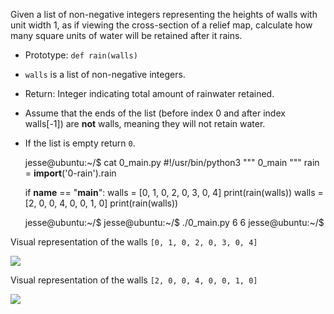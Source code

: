 Given a list of non-negative integers representing the heights of walls with unit width 1, as if viewing the cross-section of a relief map, calculate how many square units of water will be retained after it rains.

- Prototype: `def rain(walls)`
- `walls` is a list of non-negative integers.
- Return: Integer indicating total amount of rainwater retained.
- Assume that the ends of the list (before index 0 and after index walls\[-1\]) are **not** walls, meaning they will not retain water.
- If the list is empty return `0`.

  jesse@ubuntu:~/$ cat 0_main.py
  #!/usr/bin/python3
  """
  0_main
  """
  rain = **import**('0-rain').rain

  if **name** == "**main**":
  walls = [0, 1, 0, 2, 0, 3, 0, 4]
  print(rain(walls))
  walls = [2, 0, 0, 4, 0, 0, 1, 0]
  print(rain(walls))

  jesse@ubuntu:~/$
  jesse@ubuntu:~/$ ./0_main.py
  6
  6
  jesse@ubuntu:~/$

Visual representation of the walls `[0, 1, 0, 2, 0, 3, 0, 4]`

![](https://s3.eu-west-3.amazonaws.com/hbtn.intranet/uploads/medias/2021/4/85ef782020ac6efdc7004b62ea86724a552285b4.png?X-Amz-Algorithm=AWS4-HMAC-SHA256&X-Amz-Credential=AKIA4MYA5JM5DUTZGMZG%2F20231213%2Feu-west-3%2Fs3%2Faws4_request&X-Amz-Date=20231213T133219Z&X-Amz-Expires=86400&X-Amz-SignedHeaders=host&X-Amz-Signature=07d7ff98308ed7810078f2f255074b032bfb1123d682135301452f676fb9d70b)

Visual representation of the walls `[2, 0, 0, 4, 0, 0, 1, 0]`

![](https://s3.eu-west-3.amazonaws.com/hbtn.intranet/uploads/medias/2021/4/9a27c3e4e214e55b3c0b8b1439fdc99b4a184ff5.png?X-Amz-Algorithm=AWS4-HMAC-SHA256&X-Amz-Credential=AKIA4MYA5JM5DUTZGMZG%2F20231213%2Feu-west-3%2Fs3%2Faws4_request&X-Amz-Date=20231213T133219Z&X-Amz-Expires=86400&X-Amz-SignedHeaders=host&X-Amz-Signature=dc8fd93eaca549f62be47e0adc2e7f42b35f75c5bbfd9e995a1c084eee03b59d)
